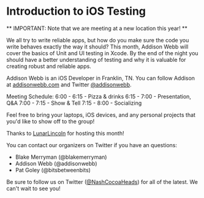 # Introduction to iOS Testing
** IMPORTANT: Note that we are meeting at a new location this year! **

We all try to write reliable apps, but how do you make sure the code you write behaves exactly the way it should? This month, Addison Webb will cover the basics of Unit and UI testing in Xcode. By the end of the night you should have a better understanding of testing and why it is valuable for creating robust and reliable apps.

Addison Webb is an iOS Developer in Franklin, TN. You can follow Addison at [addisonwebb.com](http://addisonwebb.com) and Twitter [@addisonwebb](https://twitter.com/addisonwebb).

Meeting Schedule:
6:00 - 6:15 - Pizza & drinks
6:15 - 7:00 - Presentation, Q&A
7:00 - 7:15 - Show & Tell
7:15 - 8:00 - Socializing

Feel free to bring your laptops, iOS devices, and any personal projects that you'd like to show off to the group!

Thanks to [LunarLincoln](http://www.lunarlincoln.com/) for hosting this month!

You can contact our organizers on Twitter if you have an questions:
- Blake Merryman (@blakemerryman)
- Addison Webb (@addisonwebb)
- Pat Goley (@bitsbetweenbits)

Be sure to follow us on Twitter ([@NashCocoaHeads](https://twitter.com/nashcocoaheads)) for all of the latest. We can't wait to see you!
